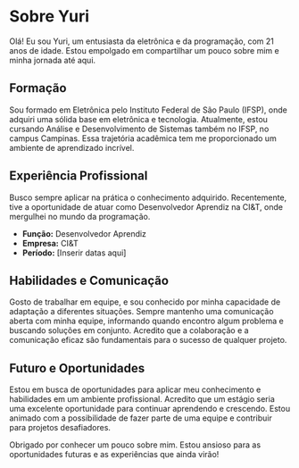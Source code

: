 # Sobre Yuri

Olá! Eu sou Yuri, um entusiasta da eletrônica e da programação, com 21 anos de idade. Estou empolgado em compartilhar um pouco sobre mim e minha jornada até aqui.

## Formação

Sou formado em Eletrônica pelo Instituto Federal de São Paulo (IFSP), onde adquiri uma sólida base em eletrônica e tecnologia. Atualmente, estou cursando Análise e Desenvolvimento de Sistemas também no IFSP, no campus Campinas. Essa trajetória acadêmica tem me proporcionado um ambiente de aprendizado incrível.

## Experiência Profissional

Busco sempre aplicar na prática o conhecimento adquirido. Recentemente, tive a oportunidade de atuar como Desenvolvedor Aprendiz na CI&T, onde mergulhei no mundo da programação.

- **Função:** Desenvolvedor Aprendiz
- **Empresa:** CI&T
- **Período:** [Inserir datas aqui]

## Habilidades e Comunicação

Gosto de trabalhar em equipe, e sou conhecido por minha capacidade de adaptação a diferentes situações. Sempre mantenho uma comunicação aberta com minha equipe, informando quando encontro algum problema e buscando soluções em conjunto. Acredito que a colaboração e a comunicação eficaz são fundamentais para o sucesso de qualquer projeto.

## Futuro e Oportunidades

Estou em busca de oportunidades para aplicar meu conhecimento e habilidades em um ambiente profissional. Acredito que um estágio seria uma excelente oportunidade para continuar aprendendo e crescendo. Estou animado com a possibilidade de fazer parte de uma equipe e contribuir para projetos desafiadores.

Obrigado por conhecer um pouco sobre mim. Estou ansioso para as oportunidades futuras e as experiências que ainda virão!
